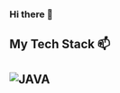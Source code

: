 ### Hi there 👋

<h2> My Tech Stack 📫 <h2>

 <img alt="JAVA" src ="https://img.shields.io/badge/Java-007396.svg?&style=for-the-badge&logo=java&logoColor=white"/>

<!--
**calmdownman/calmdownman** is a ✨ _special_ ✨ repository because its `README.md` (this file) appears on your GitHub profile.

Here are some ideas to get you started:

- 🔭 I’m currently working on ...
- 🌱 I’m currently learning ...
- 👯 I’m looking to collaborate on ...
- 🤔 I’m looking for help with ...
- 💬 Ask me about ...
- 📫 How to reach me: ...
- 😄 Pronouns: ...
- ⚡ Fun fact: ...
-->
